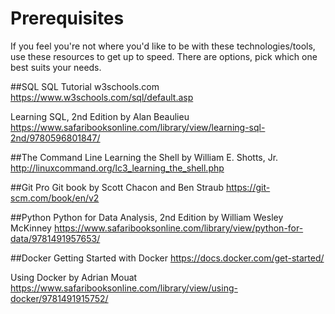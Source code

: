 # Prerequisites
If you feel you're not where you'd like to be with these technologies/tools, use these resources to get up to speed. There are options, pick which one best suits your needs.

##SQL
SQL Tutorial
w3schools.com
https://www.w3schools.com/sql/default.asp

Learning SQL, 2nd Edition
by Alan Beaulieu
https://www.safaribooksonline.com/library/view/learning-sql-2nd/9780596801847/

##The Command Line
Learning the Shell
by William E. Shotts, Jr.
http://linuxcommand.org/lc3_learning_the_shell.php

##Git
Pro Git book
by Scott Chacon and Ben Straub 
https://git-scm.com/book/en/v2

##Python
Python for Data Analysis, 2nd Edition
by William Wesley McKinney
https://www.safaribooksonline.com/library/view/python-for-data/9781491957653/

##Docker
Getting Started with Docker
https://docs.docker.com/get-started/


Using Docker
by Adrian Mouat
https://www.safaribooksonline.com/library/view/using-docker/9781491915752/